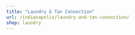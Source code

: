 ```yaml
---
title: "Laundry & Tan Connection"
url: /indianapolis/laundry-and-tan-connection/
shop: laundry
---
```

